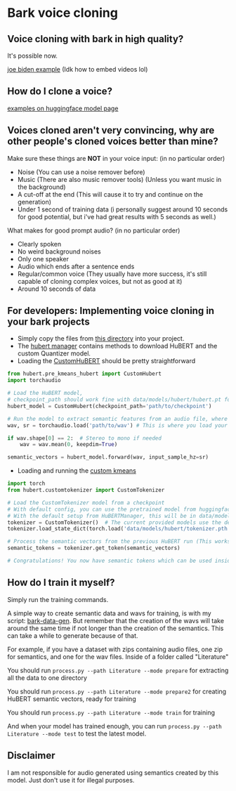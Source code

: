# Bark voice cloning

## Voice cloning with bark in high quality?
It's possible now.

[joe biden example](https://github.com/gitmylo/bark-voice-cloning-HuBERT-quantizer/raw/master/examples/biden_example.mov) (Idk how to embed videos lol)

## How do I clone a voice?
[examples on huggingface model page](https://huggingface.co/GitMylo/bark-voice-cloning)

## Voices cloned aren't very convincing, why are other people's cloned voices better than mine?
Make sure these things are **NOT** in your voice input: (in no particular order)
* Noise (You can use a noise remover before)
* Music (There are also music remover tools) (Unless you want music in the background)
* A cut-off at the end (This will cause it to try and continue on the generation)
* Under 1 second of training data (i personally suggest around 10 seconds for good potential, but i've had great results with 5 seconds as well.)

What makes for good prompt audio? (in no particular order)
* Clearly spoken
* No weird background noises
* Only one speaker
* Audio which ends after a sentence ends
* Regular/common voice (They usually have more success, it's still capable of cloning complex voices, but not as good at it)
* Around 10 seconds of data

## For developers: Implementing voice cloning in your bark projects
* Simply copy the files from [this directory](https://github.com/gitmylo/bark-voice-cloning-HuBERT-quantizer/tree/master/hubert) into your project.
* The [hubert manager](https://github.com/gitmylo/bark-voice-cloning-HuBERT-quantizer/blob/master/hubert/hubert_manager.py) contains methods to download HuBERT and the custom Quantizer model.
* Loading the [CustomHuBERT](https://github.com/gitmylo/bark-voice-cloning-HuBERT-quantizer/blob/master/hubert/pre_kmeans_hubert.py) should be pretty straightforward
```python
from hubert.pre_kmeans_hubert import CustomHubert
import torchaudio

# Load the HuBERT model,
# checkpoint_path should work fine with data/models/hubert/hubert.pt for the default config
hubert_model = CustomHubert(checkpoint_path='path/to/checkpoint')

# Run the model to extract semantic features from an audio file, where wav is your audio file
wav, sr = torchaudio.load('path/to/wav') # This is where you load your wav, with soundfile or torchaudio for example

if wav.shape[0] == 2:  # Stereo to mono if needed
    wav = wav.mean(0, keepdim=True)

semantic_vectors = hubert_model.forward(wav, input_sample_hz=sr)
```
* Loading and running the [custom kmeans](https://github.com/gitmylo/bark-voice-cloning-HuBERT-quantizer)

```python
import torch
from hubert.customtokenizer import CustomTokenizer

# Load the CustomTokenizer model from a checkpoint
# With default config, you can use the pretrained model from huggingface
# With the default setup from HuBERTManager, this will be in data/models/hubert/tokenizer.pth
tokenizer = CustomTokenizer()  # The current provided models use the default model params
tokenizer.load_state_dict(torch.load('data/models/hubert/tokenizer.pth'))

# Process the semantic vectors from the previous HuBERT run (This works in batches, so you can send the entire HuBERT output)
semantic_tokens = tokenizer.get_token(semantic_vectors)

# Congratulations! You now have semantic tokens which can be used inside of a speaker prompt file.
```

## How do I train it myself?
Simply run the training commands.

A simple way to create semantic data and wavs for training, is with my script: [bark-data-gen](https://github.com/gitmylo/bark-data-gen). But remember that the creation of the wavs will take around the same time if not longer than the creation of the semantics. This can take a while to generate because of that.

For example, if you have a dataset with zips containing audio files, one zip for semantics, and one for the wav files. Inside of a folder called "Literature"

You should run `process.py --path Literature --mode prepare` for extracting all the data to one directory

You should run `process.py --path Literature --mode prepare2` for creating HuBERT semantic vectors, ready for training

You should run `process.py --path Literature --mode train` for training

And when your model has trained enough, you can run `process.py --path Literature --mode test` to test the latest model.

## Disclaimer
I am not responsible for audio generated using semantics created by this model. Just don't use it for illegal purposes.
